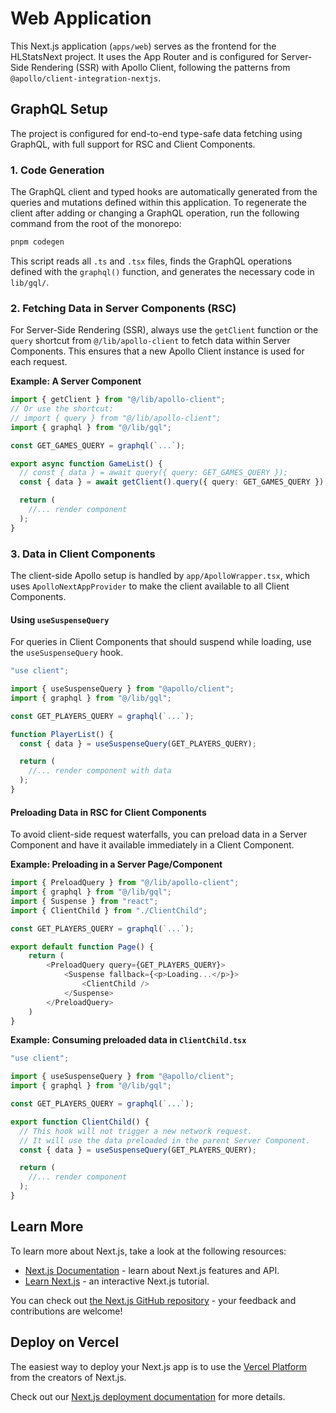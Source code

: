 # Web Application

This Next.js application (`apps/web`) serves as the frontend for the HLStatsNext project. It uses the App Router and is configured for Server-Side Rendering (SSR) with Apollo Client, following the patterns from `@apollo/client-integration-nextjs`.

## GraphQL Setup

The project is configured for end-to-end type-safe data fetching using GraphQL, with full support for RSC and Client Components.

### 1. Code Generation

The GraphQL client and typed hooks are automatically generated from the queries and mutations defined within this application. To regenerate the client after adding or changing a GraphQL operation, run the following command from the root of the monorepo:

```bash
pnpm codegen
```

This script reads all `.ts` and `.tsx` files, finds the GraphQL operations defined with the `graphql()` function, and generates the necessary code in `lib/gql/`.

### 2. Fetching Data in Server Components (RSC)

For Server-Side Rendering (SSR), always use the `getClient` function or the `query` shortcut from `@/lib/apollo-client` to fetch data within Server Components. This ensures that a new Apollo Client instance is used for each request.

**Example: A Server Component**

```typescript
import { getClient } from "@/lib/apollo-client";
// Or use the shortcut:
// import { query } from "@/lib/apollo-client";
import { graphql } from "@/lib/gql";

const GET_GAMES_QUERY = graphql(`...`);

export async function GameList() {
  // const { data } = await query({ query: GET_GAMES_QUERY });
  const { data } = await getClient().query({ query: GET_GAMES_QUERY });

  return (
    //... render component
  );
}
```

### 3. Data in Client Components

The client-side Apollo setup is handled by `app/ApolloWrapper.tsx`, which uses `ApolloNextAppProvider` to make the client available to all Client Components.

#### Using `useSuspenseQuery`

For queries in Client Components that should suspend while loading, use the `useSuspenseQuery` hook.

```typescript
"use client";

import { useSuspenseQuery } from "@apollo/client";
import { graphql } from "@/lib/gql";

const GET_PLAYERS_QUERY = graphql(`...`);

function PlayerList() {
  const { data } = useSuspenseQuery(GET_PLAYERS_QUERY);

  return (
    //... render component with data
  );
}
```

#### Preloading Data in RSC for Client Components

To avoid client-side request waterfalls, you can preload data in a Server Component and have it available immediately in a Client Component.

**Example: Preloading in a Server Page/Component**

```typescript
import { PreloadQuery } from "@/lib/apollo-client";
import { graphql } from "@/lib/gql";
import { Suspense } from "react";
import { ClientChild } from "./ClientChild";

const GET_PLAYERS_QUERY = graphql(`...`);

export default function Page() {
    return (
        <PreloadQuery query={GET_PLAYERS_QUERY}>
            <Suspense fallback={<p>Loading...</p>}>
                <ClientChild />
            </Suspense>
        </PreloadQuery>
    )
}
```

**Example: Consuming preloaded data in `ClientChild.tsx`**

```typescript
"use client";

import { useSuspenseQuery } from "@apollo/client";
import { graphql } from "@/lib/gql";

const GET_PLAYERS_QUERY = graphql(`...`);

export function ClientChild() {
  // This hook will not trigger a new network request.
  // It will use the data preloaded in the parent Server Component.
  const { data } = useSuspenseQuery(GET_PLAYERS_QUERY);

  return (
    //... render component
  );
}
```

## Learn More

To learn more about Next.js, take a look at the following resources:

- [Next.js Documentation](https://nextjs.org/docs) - learn about Next.js features and API.
- [Learn Next.js](https://nextjs.org/learn) - an interactive Next.js tutorial.

You can check out [the Next.js GitHub repository](https://github.com/vercel/next.js) - your feedback and contributions are welcome!

## Deploy on Vercel

The easiest way to deploy your Next.js app is to use the [Vercel Platform](https://vercel.com/new?utm_medium=default-template&filter=next.js&utm_source=create-next-app&utm_campaign=create-next-app-readme) from the creators of Next.js.

Check out our [Next.js deployment documentation](https://nextjs.org/docs/app/building-your-application/deploying) for more details.

